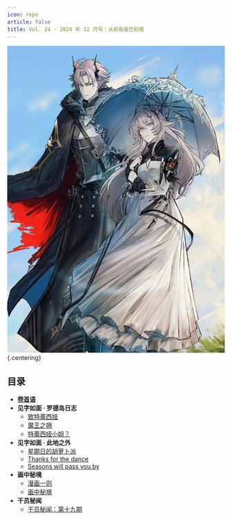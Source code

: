 ```yaml
---
icon: repo
article: false
title: Vol. 24 - 2024 年 12 月号：从前有座巴别塔
---
```


![](./res/cover.webp) {.centering}

## 目录

- [**卷首语**](intro.html)
- **见字如面 · 罗德岛日志**
  - [致特蕾西娅](article1.html)
  - [魔王之拥](article2.html)
  - [特蕾西娅小姐？](article3.html)
- **见字如面 · 此地之外**
  - [星期日的胡萝卜派](article4.html)
  - [Thanks for the dance](article5.html)
  - [Seasons will pass you by](article6.html)
- **画中秘境**
  - [漫画一则](comic1.html)
  - [画中秘境](paintings.html)
- **干员秘闻**
  - [干员秘闻：第十九期](ope_sec.html)

<FakeAds />
